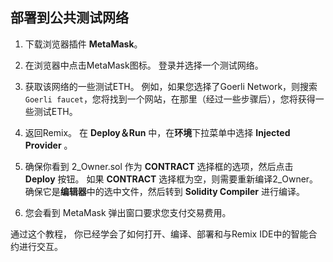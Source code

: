 ## 部署到公共测试网络

1. 下载浏览器插件 **MetaMask**。

2. 在浏览器中点击MetaMask图标。 登录并选择一个测试网络。

3. 获取该网络的一些测试ETH。 例如，如果您选择了Goerli Network，则搜索 `Goerli faucet`，您将找到一个网站，在那里（经过一些步骤后），您将获得一些测试ETH。

4. 返回Remix。 在 **Deploy＆Run** 中，在**环境**下拉菜单中选择 **Injected Provider** 。

5. 确保你看到 2_Owner.sol 作为 **CONTRACT** 选择框的选项，然后点击 **Deploy** 按钮。  如果 **CONTRACT** 选择框为空，则需要重新编译2_Owner。  确保它是**编辑器**中的选中文件，然后转到 **Solidity Compiler** 进行编译。

6. 您会看到 MetaMask 弹出窗口要求您支付交易费用。

通过这个教程，  你已经学会了如何打开、编译、部署和与Remix IDE中的智能合约进行交互。
